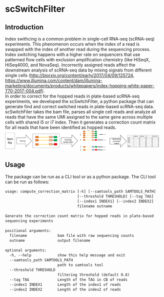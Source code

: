 # scSwitchFilter

## Introduction
Index swithcing is a common problem in single-cell RNA-seq (scRNA-seq) experiments. This phenomenon occurs when the index of a read is swapped with the index of another read during the sequencing process. Index switching happens with a higher rate on sequencers that use patterned flow cells with exclusion amplification chemistry (like HiSeqX, HiSeq4000, and NovaSeq).
Incorrectly assigned reads affect the downstream analysis of scRNA-seq data by mixing signals from different single cells (http://biorxiv.org/content/early/2017/04/09/125724, https://www.illumina.com/content/dam/illumina-marketing/documents/products/whitepapers/index-hopping-white-paper-770-2017-004.pdf). <br />
In order to correct for the hopped reads in plate-based scRNA-seq experiments, we developed the scSwitchFilter, a python package that can generate find and correct switched reads in plate-based scRNA-seq data. 
scSwitchFiler takes the bam file, parses all single cell reads and analyze all reads that have the same UMI assigned to the same gene across multiple cells with shared i5 or i7 index. Then it generates a correction count matrix for all reads that have been identified as hopped reads.
![image](https://github.com/colomemaria/scSwitchFilter/blob/master/docs/scheme.png)
## Usage
The package can be run as a CLI tool or as a python package. The CLI tool can be run as follows:

```
usage: compute_correction_matrix [-h] [--samtools_path SAMTOOLS_PATH]
                                 [--threshold THRESHOLD] [--tag TAG]
                                 [--index1 INDEX1] [--index2 INDEX2]
                                 filename outname

Generate the correction count matrix for hopped reads in plate-based
sequencing experiments

positional arguments:
  filename              bam file with raw sequencing counts
  outname               output filename

optional arguments:
  -h, --help            show this help message and exit
  --samtools_path SAMTOOLS_PATH
                        path to samtools tool
  --threshold THRESHOLD
                        filtering threshold (default 0.8)
  --tag TAG             Length of the TAG in CB of reads
  --index1 INDEX1       Length of the index1 of reads
  --index2 INDEX2       Length of the index2 of reads
```
